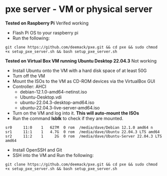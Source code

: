 # pxe server - VM or physical server

**Tested on Raspberry Pi** Verifed working
- Flash Pi OS to your raspberry pi
- Run the following:
```
git clone https://github.com/deemack/pxe.git && cd pxe && sudo chmod +x setup_pxe_server.sh && bash setup_pxe_server.sh
```

**Tested on Virtual Box VM running Ubuntu Desktop 22.04.3** Not working
- Install Ubuntu onto the VM with a hard disk space of at least 50G
- Turn off the VM
- Mount the ISOs to the VM as CD-ROM devices via the VirtualBox GUI
- Controller: AHCI  
  - debian-12.1.0-amd64-netinst.iso
  - Ubuntu-Desktop.vdi
  - ubuntu-22.04.3-desktop-amd64.iso
  - ubuntu-22.04.3-live-server-amd64.iso
- Turn on the VM and log into it. **This will auto-mount the ISOs**
- Run the command **lsblk** to check if they are mounted.
````
sr0     11:0    1   627M  0 rom  /media/dave/Debian 12.1.0 amd64 n
sr1     11:1    1   4.7G  0 rom  /media/dave/Ubuntu 22.04.3 LTS amd64
sr2     11:2    1     2G  0 rom  /media/dave/Ubuntu-Server 22.04.3 LTS amd64
````
- Install OpenSSH and Git
- SSH into the VM and Run the following:
````
git clone https://github.com/deemack/pxe.git && cd pxe && sudo chmod +x setup_pxe_server.sh && bash setup_pxe_server.sh
````
